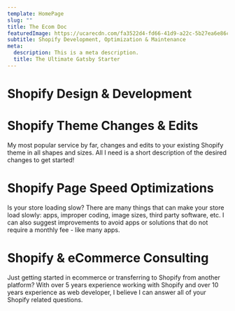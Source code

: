 ```yaml
---
template: HomePage
slug: ""
title: The Ecom Doc
featuredImage: https://ucarecdn.com/fa3522d4-fd66-41d9-a22c-5b27ea6e86c1/
subtitle: Shopify Development, Optimization & Maintenance
meta:
  description: This is a meta description.
  title: The Ultimate Gatsby Starter
---
```

# Shopify Design & Development



# Shopify Theme Changes & Edits

My most popular service by far, changes and edits to your existing Shopify theme in all shapes and sizes. All I need is a short description of the desired changes to get started!

# Shopify Page Speed Optimizations

Is your store loading slow? There are many things that can make your store load slowly: apps, improper coding, image sizes, third party software, etc.  I can also suggest improvements to avoid apps or solutions that do not require a monthly fee - like many apps.

[](https://theecomdoc.com/contact)

# Shopify & eCommerce Consulting

Just getting started in ecommerce or transferring to Shopify from another platform? With over 5 years experience working with Shopify and over 10 years experience as web developer, I believe I can answer all of your Shopify related questions.

[](https://theecomdoc.com/contact)